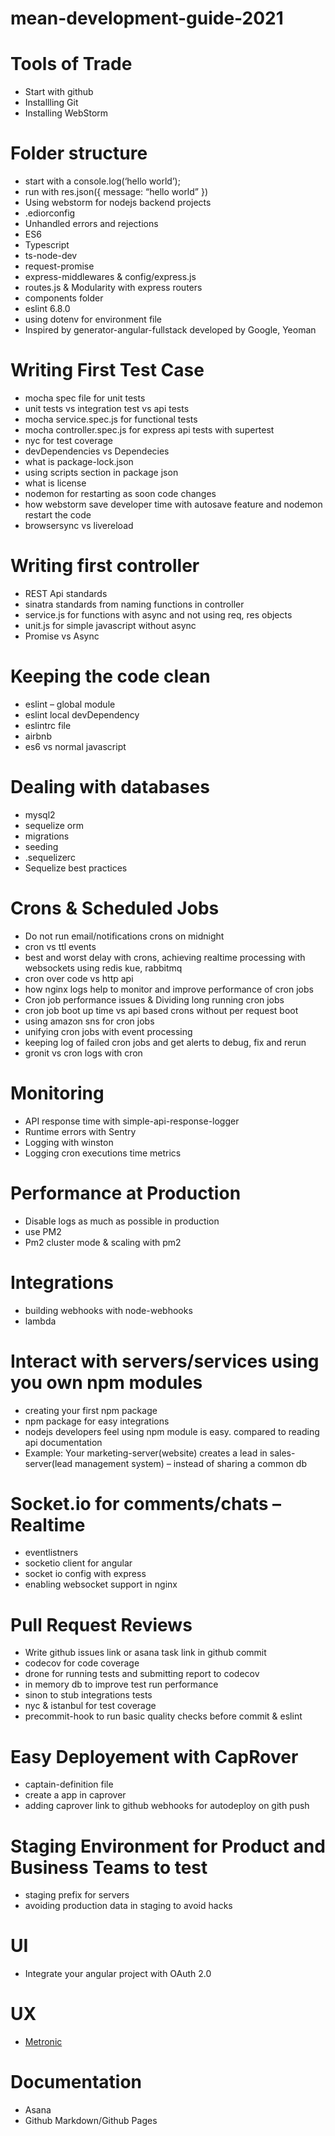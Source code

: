 # mean-development-guide-2021

# Tools of Trade
- Start with github
- Installling Git
- Installing WebStorm

# Folder structure
- start with a console.log(‘hello world’);
- run with res.json({ message: “hello world” })
- Using webstorm for nodejs backend projects
- .ediorconfig
- Unhandled errors and rejections
- ES6
- Typescript
- ts-node-dev
- request-promise
- express-middlewares & config/express.js
- routes.js & Modularity with express routers
- components folder
- eslint 6.8.0
- using dotenv for environment file
- Inspired by generator-angular-fullstack developed by Google, Yeoman

# Writing First Test Case
- mocha spec file for unit tests
- unit tests vs integration test vs api tests
- mocha service.spec.js for functional tests
- mocha controller.spec.js for express api tests with supertest
- nyc for test coverage
- devDependencies vs Dependecies
- what is package-lock.json
- using scripts section in package json
- what is license
- nodemon for restarting as soon code changes
- how webstorm save developer time with autosave feature and nodemon restart the code
- browsersync vs livereload

# Writing first controller
- REST Api standards
- sinatra standards from naming functions in controller
- service.js for functions with async and not using req, res objects
- unit.js for simple javascript without async
- Promise vs Async

# Keeping the code clean
- eslint – global module
- eslint local devDependency
- eslintrc file
- airbnb
- es6 vs normal javascript

# Dealing with databases
- mysql2
- sequelize orm
- migrations
- seeding
- .sequelizerc
- Sequelize best practices

# Crons & Scheduled Jobs
- Do not run email/notifications crons on midnight
- cron vs ttl events
- best and worst delay with crons, achieving realtime processing with websockets using redis kue, rabbitmq
- cron over code vs http api
- how nginx logs help to monitor and improve performance of cron jobs
- Cron job performance issues & Dividing long running cron jobs
- cron job boot up time vs api based crons without per request boot
- using amazon sns for cron jobs
- unifying cron jobs with event processing
- keeping log of failed cron jobs and get alerts to debug, fix and rerun
- gronit vs cron logs with cron

# Monitoring
- API response time with simple-api-response-logger
- Runtime errors with Sentry
- Logging with winston
- Logging cron executions time metrics

# Performance at Production
- Disable logs as much as possible in production
- use PM2
- Pm2 cluster mode & scaling with pm2

# Integrations
- building webhooks with node-webhooks
- lambda

# Interact with servers/services using you own npm modules
- creating your first npm package
- npm package for easy integrations
- nodejs developers feel using npm module is easy. compared to reading api documentation
- Example: Your marketing-server(website) creates a lead in sales-server(lead management system) – instead of sharing a common db

# Socket.io for comments/chats – Realtime
- eventlistners
- socketio client for angular
- socket io config with express
- enabling websocket support in nginx

# Pull Request Reviews
- Write github issues link or asana task link in github commit
- codecov for code coverage
- drone for running tests and submitting report to codecov
- in memory db to improve test run performance
- sinon to stub integrations tests
- nyc & istanbul for test coverage
- precommit-hook to run basic quality checks before commit & eslint

# Easy Deployement with CapRover
- captain-definition file
- create a app in caprover
- adding caprover link to github webhooks for autodeploy on gith push

# Staging Environment for Product and Business Teams to test
- staging prefix for servers
- avoiding production data in staging to avoid hacks

# UI
- Integrate your angular project with OAuth 2.0

# UX
- [Metronic](https://keenthemes.com/metronic/)

# Documentation
- Asana
- Github Markdown/Github Pages
